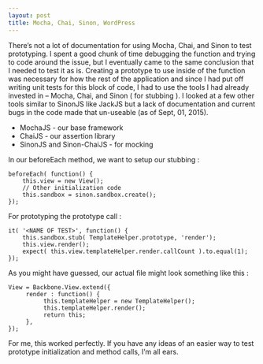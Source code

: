 ```yaml
---
layout: post
title: Mocha, Chai, Sinon, WordPress
---
```


There’s not a lot of documentation for using Mocha, Chai, and Sinon to test prototyping. I spent a good chunk of time debugging the function and trying to code around the issue, but I eventually came to the same conclusion that I needed to test it as is. Creating a prototype to use inside of the function was necessary for how the rest of the application and since I had put off writing unit tests for this block of code, I had to use the tools I had already invested in – Mocha, Chai, and Sinon ( for stubbing ). I looked at a few other tools similar to SinonJS like JackJS but a lack of documentation and current bugs in the code made that un-useable (as of Sept, 01, 2015).

* MochaJS - our base framework
* ChaiJS - our assertion library
* SinonJS and Sinon-ChaiJS - for mocking

In our beforeEach method, we want to setup our stubbing :
```
beforeEach( function() {
    this.view = new View();
    // Other initialization code
    this.sandbox = sinon.sandbox.create();
});
```
For prototyping the prototype call :
```
it( '<NAME OF TEST>', function() {
    this.sandbox.stub( TemplateHelper.prototype, 'render');
    this.view.render();
    expect( this.view.templateHelper.render.callCount ).to.equal(1);
});
```
As you might have guessed, our actual file might look something like this :
```
View = Backbone.View.extend({
     render : function() {
          this.templateHelper = new TemplateHelper();
          this.templateHelper.render();
          return this;
     },
});
```
For me, this worked perfectly. If you have any ideas of an easier way to test prototype initialization and method calls, I’m all ears.
